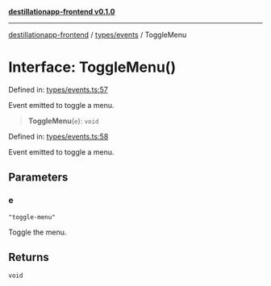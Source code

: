 [**destillationapp-frontend v0.1.0**](../../../README.md)

***

[destillationapp-frontend](../../../modules.md) / [types/events](../README.md) / ToggleMenu

# Interface: ToggleMenu()

Defined in: [types/events.ts:57](https://github.com/DestillApp/main/blob/76aba95a5d8c1d9174ebde73d7b50f0ea64b491a/frontend/src/types/events.ts#L57)

Event emitted to toggle a menu.

> **ToggleMenu**(`e`): `void`

Defined in: [types/events.ts:58](https://github.com/DestillApp/main/blob/76aba95a5d8c1d9174ebde73d7b50f0ea64b491a/frontend/src/types/events.ts#L58)

Event emitted to toggle a menu.

## Parameters

### e

`"toggle-menu"`

Toggle the menu.

## Returns

`void`
